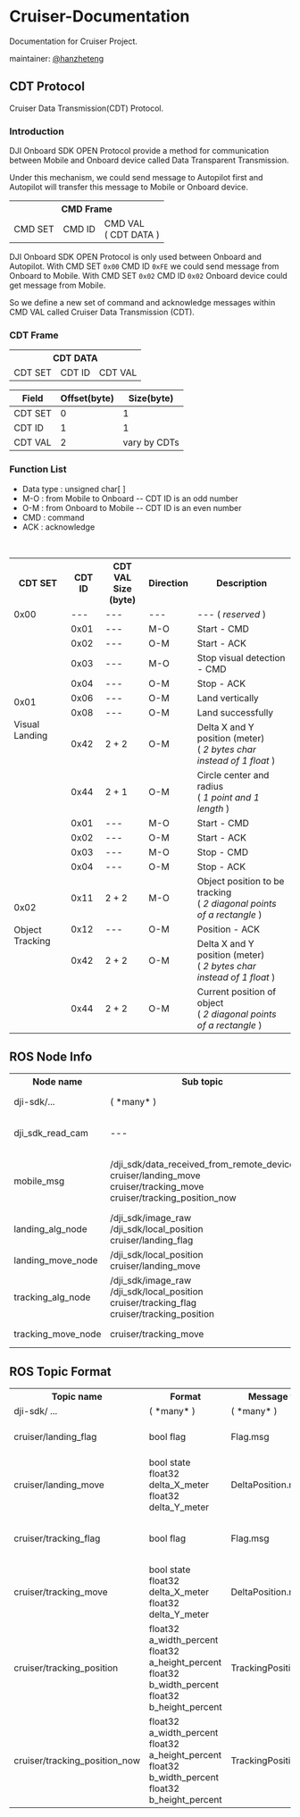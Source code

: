 # Cruiser-Documentation
Documentation for Cruiser Project.

maintainer: [@hanzheteng](https://github.com/hanzheteng)
## CDT Protocol
Cruiser Data Transmission(CDT) Protocol.
### Introduction
DJI Onboard SDK OPEN Protocol provide a method for communication between Mobile and Onboard device called Data Transparent Transmission.

Under this mechanism, we could send message to Autopilot first and Autopilot will transfer this message to Mobile or Onboard device.

<table align="center">
  <tr>
    <th colspan=3>CMD Frame</th>
  </tr>
  <tr>
    <td>CMD SET</td>
    <td>CMD ID</td>
    <td>CMD VAL<br>( CDT DATA )</td>
  </tr>
</table>

DJI Onboard SDK OPEN Protocol is only used between Onboard and Autopilot. With CMD SET `0x00` CMD ID `0xFE` we could send message from Onboard to Mobile. With CMD SET `0x02` CMD ID `0x02` Onboard device could get message from Mobile.

So we define a new set of command and acknowledge messages within CMD VAL called Cruiser Data Transmission (CDT).

### CDT Frame
<table>
  <tr>
    <th colspan=3>CDT DATA</th>
  </tr>
  <tr>
    <td>CDT SET</td>
    <td>CDT ID</td>
    <td>CDT VAL</td>
  </tr>
</table>

| Field   | Offset(byte) | Size(byte)   |
| ------  | ------------ | ------------ |
| CDT SET | 0            | 1            |
| CDT ID  | 1            | 1            |
| CDT VAL | 2            | vary by CDTs |

### Function List
- Data type : unsigned char[ ]
- M-O : from Mobile to Onboard -- CDT ID is an odd number
- O-M : from Onboard to Mobile -- CDT ID is an even number
- CMD : command
- ACK : acknowledge
<table>
  <tr>
    <th>CDT SET</th>
    <th>CDT ID</th>
    <th>CDT VAL
      <br> Size (byte)</th>
    <th>Direction</th>
    <th>Description</th>
  </tr>
  <tr>
    <td> 0x00 </td>
    <td> --- </td>
    <td> --- </td>
    <td> --- </td>
    <td> --- ( <I>reserved</I> ) </td>
  </tr>

 <!-------SET 0x01-------->
  <tr>
    <td rowspan=8> 0x01
      <br> <br> Visual Landing </td>
    <td> 0x01 </td>
    <td> --- </td>
    <td> M-O </td>
    <td> Start - CMD </td>
  </tr>
  <tr>
    <!--SET 0x01-->
    <td> 0x02 </td>
    <td> --- </td>
    <td> O-M </td>
    <td> Start - ACK </td>
  </tr>
  <tr>
    <!--SET 0x01-->
    <td> 0x03 </td>
    <td> --- </td>
    <td> M-O </td>
    <td> Stop visual detection - CMD </td>
  </tr>
  <tr>
    <!--SET 0x01-->
    <td> 0x04 </td>
    <td> --- </td>
    <td> O-M </td>
    <td> Stop - ACK </td>
  </tr>
  <tr>
    <!--SET 0x01-->
    <td> 0x06 </td>
    <td> --- </td>
    <td> O-M </td>
    <td> Land vertically </td>
  </tr>
  <tr>
    <!--SET 0x01-->
    <td> 0x08 </td>
    <td> --- </td>
    <td> O-M </td>
    <td> Land successfully </td>
  </tr>
  <tr>
    <!--SET 0x01-->
    <td> 0x42 </td>
    <td> 2 + 2 </td>
    <td> O-M </td>
    <td> Delta X and Y position (meter)
      <br>( <I>2 bytes char instead of 1 float</I> )</td>
  </tr>
  <tr>
    <!--SET 0x01-->
    <td> 0x44 </td>
    <td> 2 + 1 </td>
    <td> O-M </td>
    <td> Circle center and radius <br>( <I>1 point and 1 length</I> )</td>
  </tr>

  <!-------SET 0x02------->
  <tr>
    <td rowspan=8> 0x02
      <br> <br> Object Tracking </td>
    <td> 0x01 </td>
    <td> --- </td>
    <td> M-O </td>
    <td> Start - CMD </td>
  </tr>
  <tr>
    <!--SET 0x02-->
    <td> 0x02 </td>
    <td> --- </td>
    <td> O-M </td>
    <td> Start - ACK </td>
  </tr>
  <tr>
    <!--SET 0x02-->
    <td> 0x03 </td>
    <td> --- </td>
    <td> M-O </td>
    <td> Stop - CMD </td>
  </tr>
  <tr>
    <!--SET 0x02-->
    <td> 0x04 </td>
    <td> --- </td>
    <td> O-M </td>
    <td> Stop - ACK </td>
  </tr>
  <tr>
    <!--SET 0x02-->
    <td> 0x11 </td>
    <td> 2 + 2 </td>
    <td> M-O </td>
    <td> Object position to be tracking
      <br> ( <I>2 diagonal points of a rectangle</I> ) </td>
  </tr>
  <tr>
    <!--SET 0x02-->
    <td> 0x12 </td>
    <td> --- </td>
    <td> O-M </td>
    <td> Position - ACK </td>
  </tr>
  <tr>
    <!--SET 0x02-->
    <td> 0x42 </td>
    <td> 2 + 2 </td>
    <td> O-M </td>
    <td> Delta X and Y position (meter)
      <br>( <I>2 bytes char instead of 1 float</I> )</td>
  </tr>
  <tr>
    <!--SET 0x02-->
    <td> 0x44 </td>
    <td> 2 + 2 </td>
    <td> O-M </td>
    <td> Current position of object
      <br> ( <I>2 diagonal points of a rectangle</I> )</td>
  </tr>
</table>


## ROS Node Info
<table>
  <tr>
    <th> Node name </th>
    <th> Sub topic </th>
    <th> Pub topic </th>
    <th> Description </th>
    <th> Collaborators </th>
  </tr>
  <tr>
    <td> dji-sdk/... </td>
    <td> ( *many* ) </td>
    <td> ( *many* )
      <br> /dji_sdk/local_position </td>
    <td> Official SDK </td>
    <td> DJI </td>
  </tr>
  <tr>
    <td> dji_sdk_read_cam </td>
    <td> --- </td>
    <td> /dji_sdk/image_raw
      <br> /dji_sdk/camera_info </td>
    <td> Get camera image and publish </td>
    <td> DJI </td>
  </tr>
  <tr>
    <td> mobile_msg </td>
    <td> /dji_sdk/data_received_from_remote_device
      <br> cruiser/landing_move
      <br> cruiser/tracking_move
      <br> cruiser/tracking_position_now </td>
    <td> cruiser/landing_flag
      <br> cruiser/tracking_flag
      <br> cruiser/tracking_position </td>
    <td> Read message from Mobile and pub </td>
    <td> @Cuijie12358
      <br> @hanzheteng </td>
  </tr>

  <!-- Landing Mission -->
  <tr>
    <td> landing_alg_node </td>
    <td> /dji_sdk/image_raw
      <br> /dji_sdk/local_position
      <br> cruiser/landing_flag </td>
    <td> cruiser/landing_move </td>
    <td> Hough circle detection </td>
    <td> @ShoupingShan
      <br> @XiangqianMa </td>
  </tr>
  <tr>
    <td> landing_move_node </td>
    <td> /dji_sdk/local_position
      <br> cruiser/landing_move </td>
    <td> --- </td>
    <td> Movement control </td>
    <td> @Cuijie12358 </td>
  </tr>

  <!-- Tracking Mission -->
  <tr>
    <td> tracking_alg_node </td>
    <td> /dji_sdk/image_raw
      <br> /dji_sdk/local_position
      <br> cruiser/tracking_flag
      <br> cruiser/tracking_position </td>
    <td> cruiser/tracking_move
      <br> cruiser/tracking_position_now </td>
    <td> Object tracking algorithm </td>
    <td> @ShoupingShan
      <br> @XiangqianMa </td>
  </tr>
  <tr>
    <td> tracking_move_node </td>
    <td> cruiser/tracking_move </td>
    <td> --- </td>
    <td> Movement control </td>
    <td> @Cuijie12358 </td>
  </tr>
</table>

## ROS Topic Format
<table>
  <tr>
    <th> Topic name </th>
    <th> Format </th>
    <th> Message file </th>
    <th> Description </th>
  </tr>
  <tr>
    <td> dji-sdk/ ... </td>
    <td> ( *many* ) </td>
    <td> ( *many* ) </td>
    <td> Official SDK </td>
  </tr>

  <!-- Landing Mission -->
  <tr>
    <td> cruiser/landing_flag </td>
    <td> bool flag </td>
    <td> Flag.msg </td>
    <td> Start or stop landing flag </td>
  </tr>
  <tr>
    <td> cruiser/landing_move </td>
    <td> bool state
      <br> float32 delta_X_meter
      <br> float32 delta_Y_meter </td>
    <td> DeltaPosition.msg </td>
    <td> Delta X and Y distance
      <br> in ground coordinate system </td>
  </tr>

  <!-- Tracking Mission -->
  <tr>
    <td> cruiser/tracking_flag </td>
    <td> bool flag </td>
    <td> Flag.msg </td>
    <td> Start or stop tracking flag </td>
  </tr>
  <tr>
    <td> cruiser/tracking_move </td>
    <td> bool state
      <br> float32 delta_X_meter
      <br> float32 delta_Y_meter </td>
    <td> DeltaPosition.msg </td>
    <td> Delta X and Y distance
      <br> in ground coordinate system </td>
  </tr>
  <tr>
    <td> cruiser/tracking_position </td>
    <td> float32 a_width_percent
      <br> float32 a_height_percent
      <br> float32 b_width_percent
      <br> float32 b_height_percent </td>
    <td> TrackingPosition.msg </td>
    <td> Two points on screen in percentage </td>
  </tr>
  <tr>
    <td> cruiser/tracking_position_now </td>
    <td> float32 a_width_percent
      <br> float32 a_height_percent
      <br> float32 b_width_percent
      <br> float32 b_height_percent </td>
    <td> TrackingPosition.msg </td>
    <td> Two points on screen in percentage </td>
  </tr>
</table>
